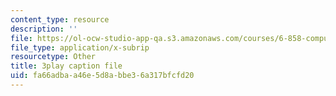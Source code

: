 ```yaml
---
content_type: resource
description: ''
file: https://ol-ocw-studio-app-qa.s3.amazonaws.com/courses/6-858-computer-systems-security-fall-2014/fa66adbaa46e5d8abbe36a317bfcfd20_OgGTJIgNewE.vtt
file_type: application/x-subrip
resourcetype: Other
title: 3play caption file
uid: fa66adba-a46e-5d8a-bbe3-6a317bfcfd20
---
```

